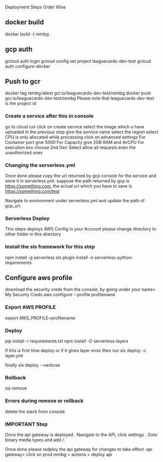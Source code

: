 Deployment Steps Order Wise

## docker build ##
docker build -t rembg .

## gcp auth ##
gcloud auth login
gcloud config set project leaguecards-dev-test
gcloud auth configure-docker

## Push to gcr ##
docker tag rembg:latest gcr.io/leaguecards-dev-test/rembg
docker push gcr.io/leaguecards-dev-test/rembg
Please note that leaguecards-dev-test is the project id

### Create a service after this in console ###
go to cloud run
click on create service
select the image which u have uploaded in the previous step
give the service name
select the region
select CPU is only allocated while processing
click on advanced settings
For Container port give 5000
For Capacity give 2GB RAM and 4vCPU
For execution env choose 2nd Gen 
Select allow all requests even the unauthorized ones

### Changing the serverless.yml ###

Once done please copy the url returned by gcp console for the service and store it in serverless.yml.
suppose the path returned by gcp is https://something.com, the actual url which you have to 
save is https://something.com/test

Navigate to environment under serverless.yml and update the path of gcp_url.

### Serverless Deploy ###
This steps deploys AWS Config in your Account
please change directory to other folder in this directory

### Install the sls framework for this step ###
npm install -g serverless
sls plugin install -n serverless-python-requirements

## Configure aws profile ##
download the security creds from the console, by going under your name> My Security Creds
aws configure --profile profilename

### Export AWS PROFILE ##
export AWS_PROFILE=profilename

### Deploy ###
pip install -r requirements.txt
npm install -D serverless-layers

If this is first time deploy or if it gives layer error then run 
sls deploy -c layer.yml 

finally
sls deploy --verbose

### Rollback ###
sls remove

### Errors during remove or rollback ###
delete the stack from console

### IMPORTANT Step ###
Once the api gateway is deployed .
Navigate to the API, click settings . 
Goto binary media types and add */*.
 
Once done please redploy the api gateway for changes to take effect.
api gateway> click on prod rembg > actions > deploy api


